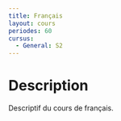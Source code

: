 ```yaml
---
title: Français
layout: cours
periodes: 60
cursus:
  - General: S2
---
```


# Description

Descriptif du cours de français.
